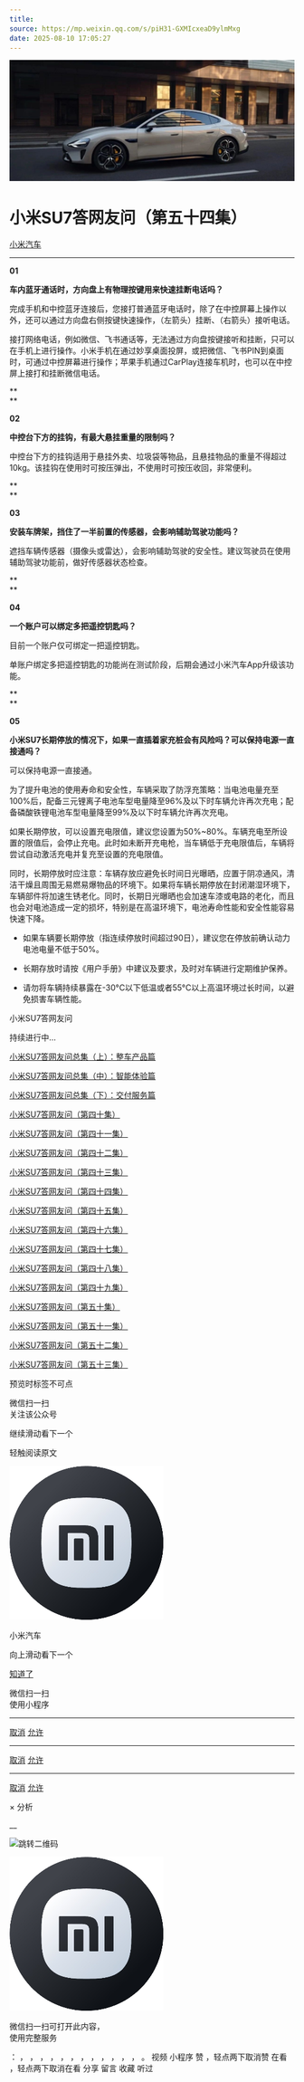 ```yaml
---
title: 
source: https://mp.weixin.qq.com/s/piH31-GXMIcxeaD9ylmMxg
date: 2025-08-10 17:05:27
---
```


![cover_image](images/img_fcbfe9bd.jpg)


#  小米SU7答网友问（第五十四集）


[ 小米汽车 ](<javascript:void\(0\);>)

______

  

****01****

**车内蓝牙通话时，方向盘上有物理按键用来快速挂断电话吗？**

完成手机和中控蓝牙连接后，您接打普通蓝牙电话时，除了在中控屏幕上操作以外，还可以通过方向盘右侧按键快速操作，（左箭头）挂断、（右箭头）接听电话。

接打网络电话，例如微信、飞书通话等，无法通过方向盘按键接听和挂断，只可以在手机上进行操作。小米手机在通过妙享桌面投屏，或把微信、飞书PIN到桌面时，可通过中控屏幕进行操作；苹果手机通过CarPlay连接车机时，也可以在中控屏上接打和挂断微信电话。

**  
**

**02**

**中控台下方的挂钩，有最大悬挂重量的限制吗？**

中控台下方的挂钩适用于悬挂外卖、垃圾袋等物品，且悬挂物品的重量不得超过10kg。该挂钩在使用时可按压弹出，不使用时可按压收回，非常便利。

**  
**

**03**

**安装车牌架，挡住了一半前置的传感器，会影响辅助驾驶功能吗？**

遮挡车辆传感器（摄像头或雷达），会影响辅助驾驶的安全性。建议驾驶员在使用辅助驾驶功能前，做好传感器状态检查。

**  
**

**04**

**一个账户可以绑定多把遥控钥匙吗？**

目前一个账户仅可绑定一把遥控钥匙。

单账户绑定多把遥控钥匙的功能尚在测试阶段，后期会通过小米汽车App升级该功能。

**  
**

**05**  

**小米SU7长期停放的情况下，如果一直插着家充桩会有风险吗？可以保持电源一直接通吗？**

可以保持电源一直接通。

为了提升电池的使用寿命和安全性，车辆采取了防浮充策略：当电池电量充至100%后，配备三元锂离子电池车型电量降至96%及以下时车辆允许再次充电；配备磷酸铁锂电池车型电量降至99%及以下时车辆允许再次充电。

如果长期停放，可以设置充电限值，建议您设置为50%~80%。车辆充电至所设置的限值后，会停止充电。此时如未断开充电枪，当车辆低于充电限值后，车辆将尝试自动激活充电并复充至设置的充电限值。

同时，长期停放时应注意：车辆存放应避免长时间日光曝晒，应置于阴凉通风，清洁干燥且周围无易燃易爆物品的环境下。如果将车辆长期停放在封闭潮湿环境下，车辆部件将加速生锈老化。同时，长期日光曝晒也会加速车漆或电路的老化，而且也会对电池造成一定的损坏，特别是在高温环境下，电池寿命性能和安全性能容易快速下降。

  * 如果车辆要长期停放（指连续停放时间超过90日），建议您在停放前确认动力电池电量不低于50%。

  * 长期存放时请按《用户手册》中建议及要求，及时对车辆进行定期维护保养。

  * 请勿将车辆持续暴露在-30°C以下低温或者55°C以上高温环境过长时间，以避免损害车辆性能。

  

小米SU7答网友问

持续进行中…

[小米SU7答网友问总集（上）：整车产品篇](<http://mp.weixin.qq.com/s?__biz=MzkyNzU3MDI3Nw==&mid=2247489972&idx=1&sn=b8c58d29e1da2eb08549f48262d2fcce&chksm=c22759bef550d0a88c50e70ab4bc59b26ab31ee5e634a52694ee0cc28f08979a4662fe598032&scene=21#wechat_redirect>)

[小米SU7答网友问总集（中）：智能体验篇](<http://mp.weixin.qq.com/s?__biz=MzkyNzU3MDI3Nw==&mid=2247490580&idx=1&sn=c0e685b4d60f817a799fd4594ab294ad&chksm=c2275c1ef550d508549e791b5b0d076288f55ee40a8145ea3642e6f9166aedba8b267cb11051&scene=21#wechat_redirect>)

[小米SU7答网友问总集（下）：交付服务篇](<http://mp.weixin.qq.com/s?__biz=MzkyNzU3MDI3Nw==&mid=2247490603&idx=1&sn=88ef8375987c8a7be5c1bc6b8a42e9f6&chksm=c2275c21f550d537cbed33f14c6062f066a768b19efdaa1fd3b67dc17c1abe494d5cffa15124&scene=21#wechat_redirect>)

[小米SU7答网友问（第四十集）](<http://mp.weixin.qq.com/s?__biz=MzkyNzU3MDI3Nw==&mid=2247490643&idx=1&sn=213f175676280f7958bace8d6d467568&chksm=c2275c59f550d54f201060f9c4c7dd8be6c6bd2737d38aa16cc3ccb85f8b7fd9598e0def18f8&scene=21#wechat_redirect>)

[小米SU7答网友问（第四十一集）](<http://mp.weixin.qq.com/s?__biz=MzkyNzU3MDI3Nw==&mid=2247490710&idx=1&sn=56d9b707c60ba5be5457d884f1013f88&chksm=c2275c9cf550d58a249cdd7bf8ea554d1b19869171a8addb307c4ab9daf17ae6f1a8ec8a190d&scene=21#wechat_redirect>)  

[小米SU7答网友问（第四十二集）](<http://mp.weixin.qq.com/s?__biz=MzkyNzU3MDI3Nw==&mid=2247490735&idx=1&sn=70a61bb524c263198c3db73cd0f4db6c&chksm=c2275ca5f550d5b3eacbf734b503cfdde5466232420a627886309ae897b7ae6cecdea1acc52a&scene=21#wechat_redirect>)

[小米SU7答网友问（第四十三集）](<http://mp.weixin.qq.com/s?__biz=MzkyNzU3MDI3Nw==&mid=2247490743&idx=1&sn=bffffaf2e910fc0e666a7648ed694fe5&chksm=c2275cbdf550d5ab1bf4c1d6b82c5a1f3b5206ee1a1d05198ae7a8f1af4d59f839dc34fd6ad2&scene=21#wechat_redirect>)

[小米SU7答网友问（第四十四集）](<http://mp.weixin.qq.com/s?__biz=MzkyNzU3MDI3Nw==&mid=2247490748&idx=1&sn=6160b9038c5209a9e64153ebcb2d3807&chksm=c2275cb6f550d5a0e14bab2b01483fad1bcee53889419e318e91d5768d3952c1c7b30ad0e185&scene=21#wechat_redirect>)

[小米SU7答网友问（第四十五集）](<http://mp.weixin.qq.com/s?__biz=MzkyNzU3MDI3Nw==&mid=2247494797&idx=1&sn=a97b403a4ff07ba213987e171f50119b&chksm=c224ac87f5532591b05a0ee18ef74c9372a10feb14481925ce4f496e9e11ef2f8d4b59336092&scene=21#wechat_redirect>)

[小米SU7答网友问（第四十六集）](<http://mp.weixin.qq.com/s?__biz=MzkyNzU3MDI3Nw==&mid=2247496002&idx=1&sn=581d0d1142d93ce150fea3965895558c&chksm=c224b148f553385e5f55cf9d7371f2db2fb70c3b8abb72b00774d4ffd446d16babcf1186ac00&scene=21#wechat_redirect>)

[小米SU7答网友问（第四十七集）](<http://mp.weixin.qq.com/s?__biz=MzkyNzU3MDI3Nw==&mid=2247496007&idx=1&sn=6a421c3b17cc1c65329d05cb32d9623c&chksm=c224b14df553385b03ed46354e48060b3936c02ef2eb6fc0525f42f293750ed873268571d202&scene=21#wechat_redirect>)

[小米SU7答网友问（第四十八集）](<http://mp.weixin.qq.com/s?__biz=MzkyNzU3MDI3Nw==&mid=2247496032&idx=1&sn=55195b432d452da064fcef7d5974a10f&chksm=c224b16af553387ccad87fac4f24947fa2d47458f9582f2346f5e289a8e7eb26a0347b2b811f&scene=21#wechat_redirect>)

[小米SU7答网友问（第四十九集）](<http://mp.weixin.qq.com/s?__biz=MzkyNzU3MDI3Nw==&mid=2247496197&idx=2&sn=20d2997ddaa8b4acd48320f29c065d02&chksm=c224b20ff5533b1970b474d54e1c45dc70270641db75757bc54f82d4eb96112b4acb25ec8ed3&scene=21#wechat_redirect>)

[小米SU7答网友问（第五十集）](<http://mp.weixin.qq.com/s?__biz=MzkyNzU3MDI3Nw==&mid=2247496220&idx=2&sn=8e78ba969d5a735cdcb52f80ed1ff8f4&chksm=c224b216f5533b002a0f73b964f8bc4c6789e5394dbab1a39f114d627bbe28bfcc054d08e868&scene=21#wechat_redirect>)

[小米SU7答网友问（第五十一集）](<http://mp.weixin.qq.com/s?__biz=MzkyNzU3MDI3Nw==&mid=2247496229&idx=2&sn=205628e113bd59563b8fe2132e536723&chksm=c224b22ff5533b39d44cd21f0e85fe29d7cc19e6541ccfbd8167999fddededf1f47f0144005a&scene=21#wechat_redirect>)

[小米SU7答网友问（第五十二集）](<http://mp.weixin.qq.com/s?__biz=MzkyNzU3MDI3Nw==&mid=2247496282&idx=2&sn=47a3e261e951d6f3ab3d32aed082b87a&chksm=c224b250f5533b46ffe02af67695f42360ad3edc1633fe9908efe07ece32baefbd5c7dae856b&scene=21#wechat_redirect>)

[小米SU7答网友问（第五十三集）](<http://mp.weixin.qq.com/s?__biz=MzkyNzU3MDI3Nw==&mid=2247496286&idx=1&sn=338b1ac90677a8dff55e43361658ec8e&chksm=c224b254f5533b42f34681c6d20794a0dff7bf8f3e7f35828d9b6d8d538d924f88949577b67f&scene=21#wechat_redirect>)

[](<http://mp.weixin.qq.com/s?__biz=MzkyNzU3MDI3Nw==&mid=2247490603&idx=1&sn=88ef8375987c8a7be5c1bc6b8a42e9f6&chksm=c2275c21f550d537cbed33f14c6062f066a768b19efdaa1fd3b67dc17c1abe494d5cffa15124&scene=21#wechat_redirect>)

  

[](<>)[](<>)

  

预览时标签不可点

微信扫一扫  
关注该公众号

继续滑动看下一个

轻触阅读原文

![img_97d833da.jpg](images/img_97d833da.jpg)

小米汽车 

向上滑动看下一个

[知道了](<javascript:;>)

微信扫一扫  
使用小程序

****

[取消](<javascript:void\(0\);>) [允许](<javascript:void\(0\);>)

****

[取消](<javascript:void\(0\);>) [允许](<javascript:void\(0\);>)

****

[取消](<javascript:void\(0\);>) [允许](<javascript:void\(0\);>)

× 分析

__

![跳转二维码]()

![作者头像](images/img_97d833da.jpg)

微信扫一扫可打开此内容，  
使用完整服务

： ， ， ， ， ， ， ， ， ， ， ， ， 。 视频 小程序 赞 ，轻点两下取消赞 在看 ，轻点两下取消在看 分享 留言 收藏 听过